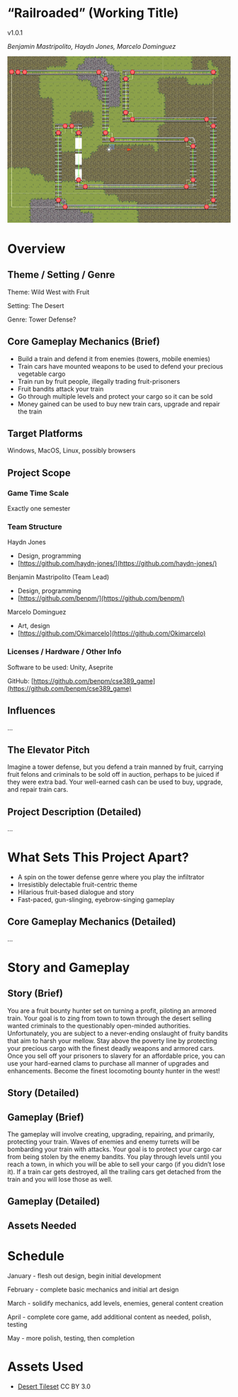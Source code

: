 # “Railroaded” (Working Title)
v1.0.1

_Benjamin Mastripolito, Haydn Jones, Marcelo Dominguez_

![](screenshot_1.png)

# Overview
## Theme / Setting / Genre

Theme: Wild West with Fruit

Setting: The Desert

Genre: Tower Defense?


## Core Gameplay Mechanics (Brief)



*   Build a train and defend it from enemies (towers, mobile enemies)
*   Train cars have mounted weapons to be used to defend your precious vegetable cargo
*   Train run by fruit people, illegally trading fruit-prisoners
*   Fruit bandits attack your train
*   Go through multiple levels and protect your cargo so it can be sold
*   Money gained can be used to buy new train cars, upgrade and repair the train


## Target Platforms

Windows, MacOS, Linux, possibly browsers


## Project Scope


### Game Time Scale

Exactly one semester


### Team Structure

Haydn Jones



*   Design, programming
*   [https://github.com/haydn-jones/](https://github.com/haydn-jones/)

Benjamin Mastripolito (Team Lead)



*   Design, programming
*   [https://github.com/benpm/](https://github.com/benpm/)

Marcelo Dominguez



*   Art, design
*   [https://github.com/Okimarcelo](https://github.com/Okimarcelo)


### Licenses / Hardware / Other Info

Software to be used: Unity, Aseprite

GitHub: [https://github.com/benpm/cse389_game](https://github.com/benpm/cse389_game)


## Influences

...


## The Elevator Pitch

Imagine a tower defense, but you defend a train manned by fruit, carrying fruit felons and criminals to be sold off in auction, perhaps to be juiced if they were extra bad. Your well-earned cash can be used to buy, upgrade, and repair train cars.


## Project Description (Detailed)

…


# What Sets This Project Apart?



*   A spin on the tower defense genre where you play the infiltrator
*   Irresistibly delectable fruit-centric theme
*   Hilarious fruit-based dialogue and story
*   Fast-paced, gun-slinging, eyebrow-singing gameplay


## Core Gameplay Mechanics (Detailed)

…


# Story and Gameplay


## Story (Brief)

You are a fruit bounty hunter set on turning a profit, piloting an armored train. Your goal is to zing from town to town through the desert selling wanted criminals to the questionably open-minded authorities. Unfortunately, you are subject to a never-ending onslaught of fruity bandits that aim to harsh your mellow. Stay above the poverty line by protecting your precious cargo with the finest deadly weapons and armored cars. Once you sell off your prisoners to slavery for an affordable price, you can use your hard-earned clams to purchase all manner of upgrades and enhancements. Become the finest locomoting bounty hunter in the west!


## Story (Detailed)


## Gameplay (Brief)

The gameplay will involve creating, upgrading, repairing, and primarily, protecting your train. Waves of enemies and enemy turrets will be bombarding your train with attacks. Your goal is to protect your cargo car from being stolen by the enemy bandits. You play through levels until you reach a town, in which you will be able to sell your cargo (if you didn’t lose it). If a train car gets destroyed, all the trailing cars get detached from the train and you will lose those as well.


## Gameplay (Detailed)


## Assets Needed


# Schedule

January - flesh out design, begin initial development

February - complete basic mechanics and initial art design

March - solidify mechanics, add levels, enemies, general content creation

April - complete core game, add additional content as needed, polish, testing

May - more polish, testing, then completion

# Assets Used

- [Desert Tileset](https://opengameart.org/content/desert-tileset-0) CC BY 3.0